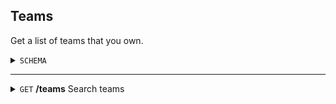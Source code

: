 Teams
-----------
Get a list of teams that you own.

<details>
  <summary><code>SCHEMA</code></summary>
  <br>
  
  Key | Description | Required | Type | Default | Valid Values 
  --- | --- | --- | --- | --- | ---
  <code>id</code> | The team id. | - | Integer | - | -
  <code>name</code> | The team name. | Yes | String (Max length 100) | - | -
  
</details>
<hr>
<details>
  <summary><code>GET</code> <b>/teams</b> Search teams</summary>
  <br>
  Search your teams by team name <code>name</code>

  A sample query might be <code>/teams?name=My</code>

  A successful response will be a status 200 and return an array of up to 100 products.
  
  ```json
  [
    {
        "id" : 123
        "name" : "My First Team",
    },
    ...
  ]
  ```
</details>
